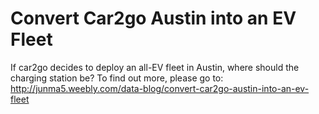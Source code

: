 # Convert Car2go Austin into an EV Fleet

If car2go decides to deploy an all-EV fleet in Austin, where should the charging station be? To find out more, please go to: http://junma5.weebly.com/data-blog/convert-car2go-austin-into-an-ev-fleet

